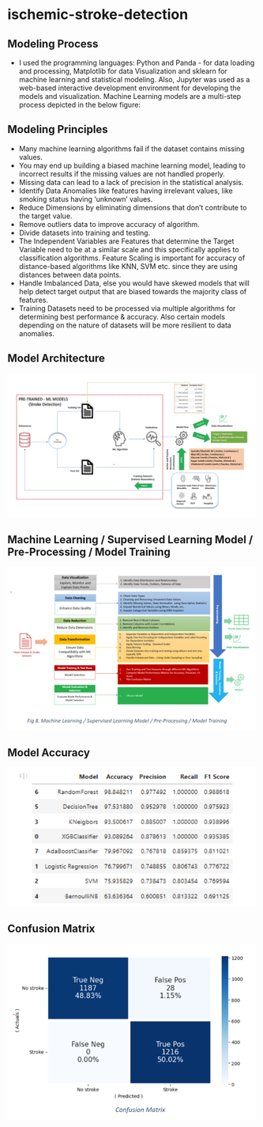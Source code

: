 # ischemic-stroke-detection

## Modeling Process
- I used the programming languages: Python and Panda - for data loading and processing, Matplotlib for data Visualization and sklearn for machine learning and statistical modeling. Also, Jupyter was used as a web-based interactive development environment for developing the models and visualization. 
Machine Learning models are a multi-step process depicted in the below figure:

## Modeling Principles 
- Many machine learning algorithms fail if the dataset contains missing values. 
- You may end up building a biased machine learning model, leading to incorrect results if the missing values are not handled properly.
- Missing data can lead to a lack of precision in the statistical analysis.
- Identify Data Anomalies like features having irrelevant  values, like smoking status having ‘unknown’ values.
- Reduce Dimensions by eliminating dimensions that don’t contribute to the target value.
- Remove outliers data to improve accuracy of algorithm. 
- Divide datasets into training and testing.
- The Independent Variables are Features that determine the Target Variable need to be at a similar scale and this specifically applies to classification algorithms.  Feature Scaling is important for accuracy of distance-based algorithms like KNN, SVM etc. since they are using distances between data points.
- Handle Imbalanced Data, else you would have skewed models that will help detect target output that are biased towards the majority class of features.
- Training Datasets need to be processed via multiple algorithms for determining best performance & accuracy. Also certain models depending on the nature of datasets will be more resilient to data anomalies.

## Model Architecture
![alt text](DataSources/stroke-detection-architecture.png)

## Machine Learning / Supervised Learning Model / Pre-Processing / Model Training
![alt text](DataSources/model-training.png)

## Model Accuracy
![alt text](DataSources/model-accuracy.png)

##  Confusion Matrix
![alt text](DataSources/confusion-matrix.png)
